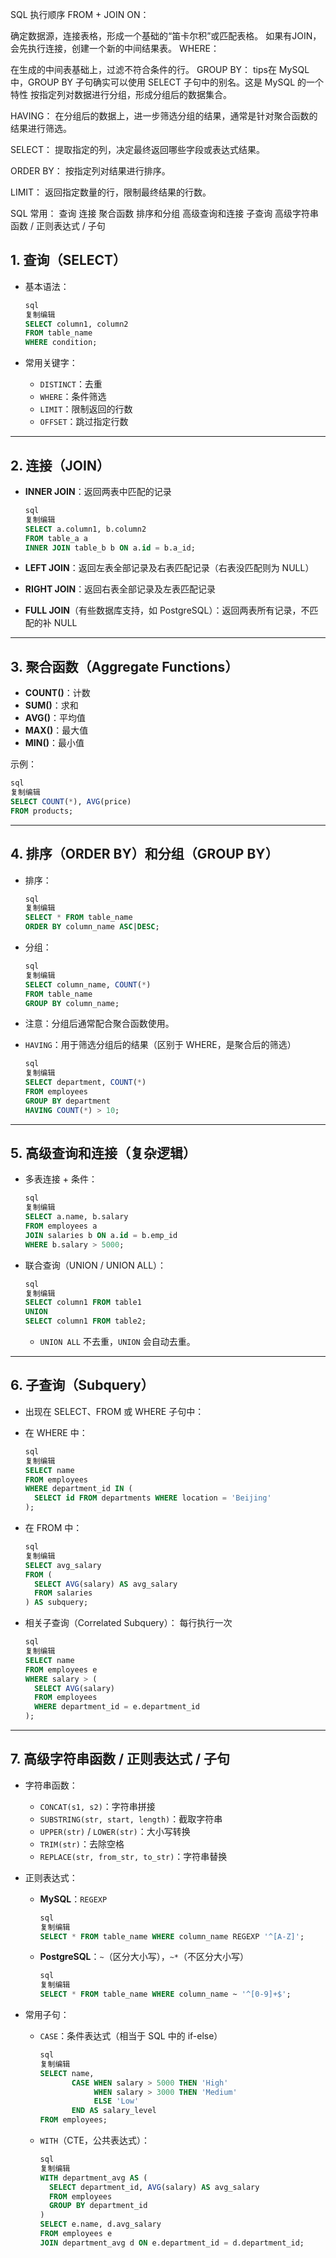SQL 执行顺序
FROM + JOIN ON：

确定数据源，连接表格，形成一个基础的“笛卡尔积”或匹配表格。
如果有JOIN，会先执行连接，创建一个新的中间结果表。
WHERE：

在生成的中间表基础上，过滤不符合条件的行。
GROUP BY： tips在 MySQL 中，GROUP BY 子句确实可以使用 SELECT 子句中的别名。这是 MySQL 的一个特性
按指定列对数据进行分组，形成分组后的数据集合。

HAVING：
在分组后的数据上，进一步筛选分组的结果，通常是针对聚合函数的结果进行筛选。

SELECT：
提取指定的列，决定最终返回哪些字段或表达式结果。

ORDER BY：
按指定列对结果进行排序。

LIMIT：
返回指定数量的行，限制最终结果的行数。


SQL 常用：
查询 连接 聚合函数 排序和分组 高级查询和连接 子查询 高级字符串函数 / 正则表达式 / 子句
## 1. 查询（SELECT）

- 基本语法：
    
    ```sql
    sql
    复制编辑
    SELECT column1, column2
    FROM table_name
    WHERE condition;
    
    ```
    
- 常用关键字：
    - `DISTINCT`：去重
    - `WHERE`：条件筛选
    - `LIMIT`：限制返回的行数
    - `OFFSET`：跳过指定行数

---

## 2. 连接（JOIN）

- **INNER JOIN**：返回两表中匹配的记录
    
    ```sql
    sql
    复制编辑
    SELECT a.column1, b.column2
    FROM table_a a
    INNER JOIN table_b b ON a.id = b.a_id;
    
    ```
    
- **LEFT JOIN**：返回左表全部记录及右表匹配记录（右表没匹配则为 NULL）
- **RIGHT JOIN**：返回右表全部记录及左表匹配记录
- **FULL JOIN**（有些数据库支持，如 PostgreSQL）：返回两表所有记录，不匹配的补 NULL

---

## 3. 聚合函数（Aggregate Functions）

- **COUNT()**：计数
- **SUM()**：求和
- **AVG()**：平均值
- **MAX()**：最大值
- **MIN()**：最小值

示例：

```sql
sql
复制编辑
SELECT COUNT(*), AVG(price)
FROM products;

```

---

## 4. 排序（ORDER BY）和分组（GROUP BY）

- 排序：
    
    ```sql
    sql
    复制编辑
    SELECT * FROM table_name
    ORDER BY column_name ASC|DESC;
    
    ```
    
- 分组：
    
    ```sql
    sql
    复制编辑
    SELECT column_name, COUNT(*)
    FROM table_name
    GROUP BY column_name;
    
    ```
    
- 注意：分组后通常配合聚合函数使用。
- `HAVING`：用于筛选分组后的结果（区别于 WHERE，是聚合后的筛选）
    
    ```sql
    sql
    复制编辑
    SELECT department, COUNT(*)
    FROM employees
    GROUP BY department
    HAVING COUNT(*) > 10;
    
    ```
    

---

## 5. 高级查询和连接（复杂逻辑）

- 多表连接 + 条件：
    
    ```sql
    sql
    复制编辑
    SELECT a.name, b.salary
    FROM employees a
    JOIN salaries b ON a.id = b.emp_id
    WHERE b.salary > 5000;
    
    ```
    
- 联合查询（UNION / UNION ALL）：
    
    ```sql
    sql
    复制编辑
    SELECT column1 FROM table1
    UNION
    SELECT column1 FROM table2;
    
    ```
    
    - `UNION ALL` 不去重，`UNION` 会自动去重。

---

## 6. 子查询（Subquery）

- 出现在 SELECT、FROM 或 WHERE 子句中：
- 在 WHERE 中：
    
    ```sql
    sql
    复制编辑
    SELECT name
    FROM employees
    WHERE department_id IN (
      SELECT id FROM departments WHERE location = 'Beijing'
    );
    
    ```
    
- 在 FROM 中：
    
    ```sql
    sql
    复制编辑
    SELECT avg_salary
    FROM (
      SELECT AVG(salary) AS avg_salary
      FROM salaries
    ) AS subquery;
    
    ```
    
- 相关子查询（Correlated Subquery）：
每行执行一次
    
    ```sql
    sql
    复制编辑
    SELECT name
    FROM employees e
    WHERE salary > (
      SELECT AVG(salary)
      FROM employees
      WHERE department_id = e.department_id
    );
    
    ```
    

---

## 7. 高级字符串函数 / 正则表达式 / 子句

- 字符串函数：
    - `CONCAT(s1, s2)`：字符串拼接
    - `SUBSTRING(str, start, length)`：截取字符串
    - `UPPER(str)` / `LOWER(str)`：大小写转换
    - `TRIM(str)`：去除空格
    - `REPLACE(str, from_str, to_str)`：字符串替换
- 正则表达式：
    - **MySQL**：`REGEXP`
        
        ```sql
        sql
        复制编辑
        SELECT * FROM table_name WHERE column_name REGEXP '^[A-Z]';
        
        ```
        
    - **PostgreSQL**：`~`（区分大小写），`~*`（不区分大小写）
        
        ```sql
        sql
        复制编辑
        SELECT * FROM table_name WHERE column_name ~ '^[0-9]+$';
        
        ```
        
- 常用子句：
    - `CASE`：条件表达式（相当于 SQL 中的 if-else）
        
        ```sql
        sql
        复制编辑
        SELECT name,
               CASE WHEN salary > 5000 THEN 'High'
                    WHEN salary > 3000 THEN 'Medium'
                    ELSE 'Low'
               END AS salary_level
        FROM employees;
        
        ```
        
    - `WITH`（CTE，公共表达式）：
        
        ```sql
        sql
        复制编辑
        WITH department_avg AS (
          SELECT department_id, AVG(salary) AS avg_salary
          FROM employees
          GROUP BY department_id
        )
        SELECT e.name, d.avg_salary
        FROM employees e
        JOIN department_avg d ON e.department_id = d.department_id;
        
        ```